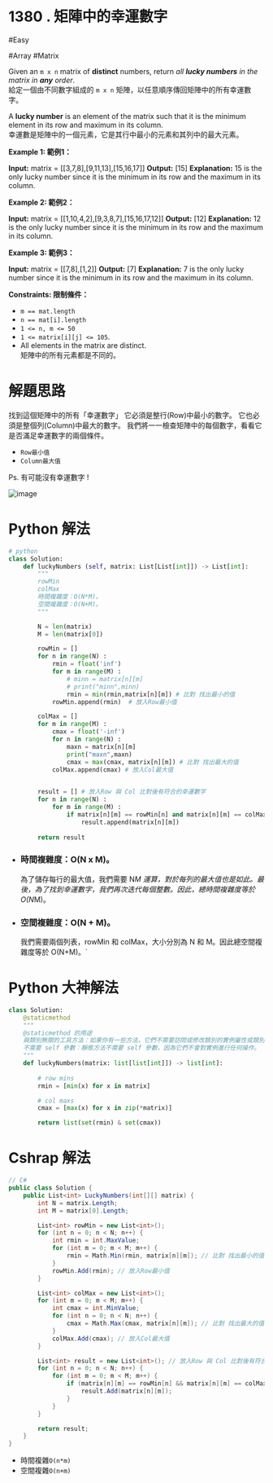 # 1380 . 矩陣中的幸運數字


#Easy

#Array 
#Matrix

Given an `m x n` matrix of **distinct** numbers, return _all **lucky numbers** in the matrix in **any** order_.  
給定一個由不同數字組成的 `m x n` 矩陣，以任意順序傳回矩陣中的所有幸運數字。

A **lucky number** is an element of the matrix such that it is the minimum element in its row and maximum in its column.  
幸運數是矩陣中的一個元素，它是其行中最小的元素和其列中的最大元素。

**Example 1: 範例1：**

**Input:** matrix = [[3,7,8],[9,11,13],[15,16,17]]
**Output:** [15]
**Explanation:** 15 is the only lucky number since it is the minimum in its row and the maximum in its column.

**Example 2: 範例2：**

**Input:** matrix = [[1,10,4,2],[9,3,8,7],[15,16,17,12]]
**Output:** [12]
**Explanation:** 12 is the only lucky number since it is the minimum in its row and the maximum in its column.

**Example 3: 範例3：**

**Input:** matrix = [[7,8],[1,2]]
**Output:** [7]
**Explanation:** 7 is the only lucky number since it is the minimum in its row and the maximum in its column.

**Constraints: 限制條件：**

- `m == mat.length`
- `n == mat[i].length`
- `1 <= n, m <= 50`
- `1 <= matrix[i][j] <= 105`.
- All elements in the matrix are distinct.  
    矩陣中的所有元素都是不同的。

# 解題思路

找到這個矩陣中的所有「幸運數字」
它必須是整行(Row)中最小的數字。
它也必須是整個列(Column)中最大的數字。
我們將一一檢查矩陣中的每個數字，看看它是否滿足幸運數字的兩個條件。
- `Row最小值`
- `Column最大值`

Ps. 有可能沒有幸運數字 !

![image](https://github.com/user-attachments/assets/73c9110b-d535-41bf-aff2-ac4e569ec64c)


# Python 解法
```python
# python
class Solution:
    def luckyNumbers (self, matrix: List[List[int]]) -> List[int]:
        """
        rowMin
        colMax 
        時間複雜度：O(N*M)。
        空間複雜度：O(N+M)。
        """

        N = len(matrix)
        M = len(matrix[0])

        rowMin = []
        for n in range(N) :
            rmin = float('inf')
            for m in range(M) :
                # minn = matrix[n][m]
                # print("minn",minn)
                rmin = min(rmin,matrix[n][m]) # 比對 找出最小的值
            rowMin.append(rmin)  # 放入Row最小值

        colMax = [] 
        for m in range(M) :
            cmax = float('-inf')
            for n in range(N) :
                maxn = matrix[n][m]
                print("maxn",maxn)
                cmax = max(cmax, matrix[n][m]) # 比對 找出最大的值
            colMax.append(cmax) # 放入Col最大值

        
        result = [] # 放入Row 與 Col 比對後有符合的幸運數字
        for n in range(N) :
            for m in range(M) :
                if matrix[n][m] == rowMin[n] and matrix[n][m] == colMax[m] :
                    result.append(matrix[n][m])
        
        return result 
```


- ### 時間複雜度：O(N x M)。
	為了儲存每行的最大值，我們需要 N*M 運算，對於每列的最大值也是如此。最後，為了找到幸運數字，我們再次迭代每個整數。因此，總時間複雜度等於 O(N*M)。
	
- ### 空間複雜度：O(N + M)。
	我們需要兩個列表，rowMin 和 colMax，大小分別為 N 和 M。因此總空間複雜度等於 O(N+M)。`


# Python 大神解法
```python
class Solution:
    @staticmethod
    """
    @staticmethod 的用途
	與類別無關的工具方法：如果你有一些方法，它們不需要訪問或修改類別的實例屬性或類別屬性，那麼可以使用靜態方法。這些方法通     常用於工具或幫助功能。
	不需要 self 參數：靜態方法不需要 self 參數，因為它們不會對實例進行任何操作。
    """
    def luckyNumbers(matrix: list[list[int]]) -> list[int]:
        
        # row mins
        rmin = [min(x) for x in matrix]

        # col maxs
        cmax = [max(x) for x in zip(*matrix)]

        return list(set(rmin) & set(cmax))
```
# Cshrap 解法
```C#
// C#
public class Solution {
    public List<int> LuckyNumbers(int[][] matrix) {
        int N = matrix.Length;
        int M = matrix[0].Length;

        List<int> rowMin = new List<int>();
        for (int n = 0; n < N; n++) {
            int rmin = int.MaxValue;
            for (int m = 0; m < M; m++) {
                rmin = Math.Min(rmin, matrix[n][m]); // 比對 找出最小的值
            }
            rowMin.Add(rmin); // 放入Row最小值
        }

        List<int> colMax = new List<int>();
        for (int m = 0; m < M; m++) {
            int cmax = int.MinValue;
            for (int n = 0; n < N; n++) {
                cmax = Math.Max(cmax, matrix[n][m]); // 比對 找出最大的值
            }
            colMax.Add(cmax); // 放入Col最大值
        }

        List<int> result = new List<int>(); // 放入Row 與 Col 比對後有符合的幸運數字
        for (int n = 0; n < N; n++) {
            for (int m = 0; m < M; m++) {
                if (matrix[n][m] == rowMin[n] && matrix[n][m] == colMax[m]) {
                    result.Add(matrix[n][m]);
                }
            }
        }

        return result;
    }
}
```

- 時間複雜`O(n*m)`
- 空間複雜`O(n+m)`
